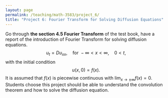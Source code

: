 ```yaml
---
layout: page
permalink: /teaching/math-3583/project_6/
title: "Project 6: Fourier Transform for Solving Diffusion Equations"
---
```

Go through **the section 4.5 Fourier Transform** of the test book, have a report of the introduction of Fourier Transform for solving diffusion equations.
$$
u_t = Du_{xx}, \quad \text{for } -\infty < x < \infty, \quad 0 < t,
$$
with the initial condition
$$
u(x, 0) = f(x).
$$
It is assumed that $f(x)$ is piecewise continuous with $\lim_{x\rightarrow \pm\infty}f(x) = 0$.
Students choose this project should be able to understand the convolution theorem and how to solve the diffusion equation.
